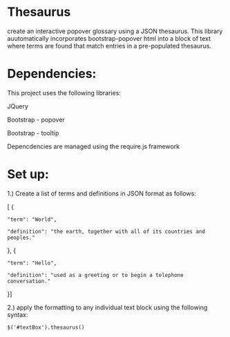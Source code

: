 # Thesaurus
create an interactive popover glossary using a JSON thesaurus. This library auutomatically incorporates bootstrap-popover html into a block of text where terms are found that match entries in a pre-populated thesaurus. 

# Dependencies: 

This project uses the following libraries:

JQuery

Bootstrap - popover

Bootstrap - tooltip

Depencdencies are managed using the require.js framework

# Set up:

1.) Create a list of terms and definitions in JSON format as follows:



[  {
  
    "term": "World",
    
    "definition": "the earth, together with all of its countries and peoples."
    
  },  {
  
    "term": "Hello",
    
    "definition": "used as a greeting or to begin a telephone conversation."
    
  }]

2.) apply the formatting to any individual text block using the following syntax:
```
$('#textBox').thesaurus()
```
